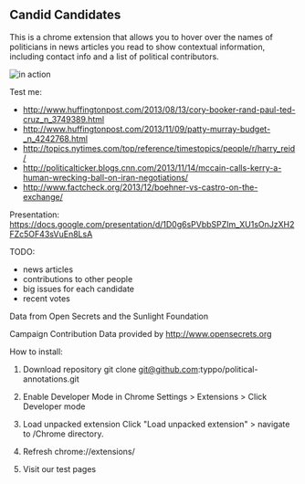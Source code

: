 Candid Candidates
---

This is a chrome extension that allows you to hover over the names of politicians in news articles you read to show contextual information, including contact info and a list of political contributors.

![in action](http://i.imgur.com/EHthO0D.png)


Test me:
- http://www.huffingtonpost.com/2013/08/13/cory-booker-rand-paul-ted-cruz_n_3749389.html
- http://www.huffingtonpost.com/2013/11/09/patty-murray-budget-_n_4242768.html
- http://topics.nytimes.com/top/reference/timestopics/people/r/harry_reid/
- http://politicalticker.blogs.cnn.com/2013/11/14/mccain-calls-kerry-a-human-wrecking-ball-on-iran-negotiations/
- http://www.factcheck.org/2013/12/boehner-vs-castro-on-the-exchange/

Presentation:
https://docs.google.com/presentation/d/1D0g6sPVbbSPZIm_XU1sOnJzXH2FZc5OF43sVuEn8LsA

TODO:
- news articles
- contributions to other people
- big issues for each candidate
- recent votes

Data from Open Secrets and the Sunlight Foundation

Campaign Contribution Data provided by http://www.opensecrets.org

How to install:

1. Download repository
  git clone git@github.com:typpo/political-annotations.git
  
2. Enable Developer Mode in Chrome
  Settings > Extensions > Click Developer mode
  
3. Load unpacked extension
  Click "Load unpacked extension"  > navigate to /Chrome directory.
  
4. Refresh chrome://extensions/

5. Visit our test pages
  
  
  
  
